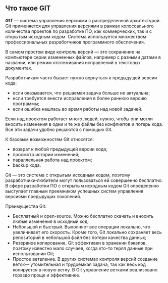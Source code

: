 ## Что такое GIT

***GIT*** — система управления версиями с распределенной архитектурой. Git применяется для управления версиями в рамках колоссального количества проектов по разработке ПО, как коммерческих, так и с открытым исходным кодом. Система используется множеством профессиональных разработчиков программного обеспечения. 

В самом простом виде контроль версий — это сохранение на компьютере серии измененных файлов, например с разными датами в названии, или режим отслеживания исправлений в текстовых документах.

Разработчикам часто бывает нужно вернуться к предыдущей версии кода:

- если оказывается, что решаемая задача больше не актуальна;
- если требуется внести исправления в более раннюю версию программы;
- если ошибка нашлась во время работы над новой задачей.

Если над проектом работает много людей, нужно, чтобы они могли вносить изменения в одни и те же файлы без конфликтов и потерь кода. Все эти задачи удобно решаются с помощью Git.

К базовым возможностям Git относятся:

+ возврат к любой предыдущей версии кода;
+ просмотр истории изменений;
+ параллельная работа над проектом;
+ backup кода.

Git — это система с открытым исходным кодом, поэтому разработчики‑любители могут пользоваться ей совершенно бесплатно. В сфере разработки ПО с открытым исходным кодом Git определенно выступает главным преемником успешных систем управления версиями предыдущих поколений.

Преимущества Git:

* Бесплатный и open-source. Можно бесплатно скачать и вносить любые изменения в исходный код;
* Небольшой и быстрый. Выполняет все операции локально, что увеличивает его скорость. Кроме того, Git локально сохраняет весь репозиторий в небольшой файл без потери качества данных;
* Резервное копирование. Git эффективен в хранении бэкапов, поэтому известно мало случаев, когда кто-то терял данные при использовании Git;
* Простое ветвление. В других системах контроля версий создание веток— утомительная и трудоёмкая задача, так как весь код копируется в новую ветку. В Git управление ветками реализовано гораздо проще и эффективнее.
